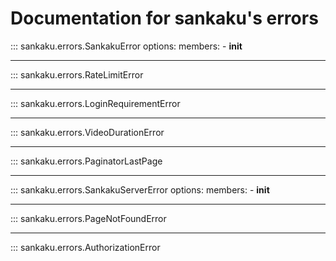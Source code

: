 # Documentation for sankaku's errors

::: sankaku.errors.SankakuError
    options:
      members:
        - __init__

---

::: sankaku.errors.RateLimitError

---

::: sankaku.errors.LoginRequirementError

---

::: sankaku.errors.VideoDurationError

---

::: sankaku.errors.PaginatorLastPage

---

::: sankaku.errors.SankakuServerError
    options:
      members:
        - __init__

---

::: sankaku.errors.PageNotFoundError

---

::: sankaku.errors.AuthorizationError
